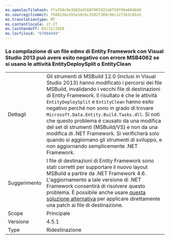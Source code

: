 ```yaml
---
ms.openlocfilehash: ffafb0c9e3982dd168f907d32a8f59f96e6040d0
ms.sourcegitcommit: 7588136e355e10cbc2582f389c90c127363c02a5
ms.translationtype: MT
ms.contentlocale: it-IT
ms.lasthandoff: 03/15/2020
ms.locfileid: "67804449"
---
```

### <a name="building-an-entity-framework-edmx-with-visual-studio-2013-can-fail-with-error-msb4062-if-using-the-entitydeploysplit-or-entityclean-tasks"></a>La compilazione di un file edmx di Entity Framework con Visual Studio 2013 può avere esito negativo con errore MSB4062 se si usano le attività EntityDeploySplit o EntityClean

|   |   |
|---|---|
|Dettagli|Gli strumenti di MSBuild 12.0 (inclusi in Visual Studio 2013) hanno modificato i percorsi dei file MSBuild, invalidando i vecchi file di destinazioni di Entity Framework. Il risultato è che le attività <code>EntityDeploySplit</code> e <code>EntityClean</code> hanno esito negativo perché non sono in grado di trovare <code>Microsoft.Data.Entity.Build.Tasks.dll</code>. Si noti che questo problema è causato da una modifica del set di strumenti (MSBuild/VS) e non da una modifica di .NET Framework. Si verificherà solo quando si aggiornano gli strumenti di sviluppo, e non aggiornando semplicemente .NET Framework.|
|Suggerimento|I file di destinazioni di Entity Framework sono stati corretti per supportare il nuovo layout MSBuild a partire da .NET Framework 4.6. L'aggiornamento a tale versione di .NET Framework consentirà di risolvere questo problema. È possibile anche usare [questa soluzione alternativa](https://stackoverflow.com/a/24249247/131944) per applicare direttamente una patch ai file di destinazione.|
|Scope|Principale|
|Versione|4.5.1|
|Type|Ridestinazione|
